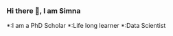 ### Hi there 👋, I am Simna 
<p align="left">
*:I am a PhD Scholar
*:Life long learner
*:Data Scientist 
</p>
<!--
**simnarassak/SimnaRassak** is a ✨ _special_ ✨ repository because its `README.md` (this file) appears on your GitHub profile.


-->
<p align="left">
           
           * :hourglass_flowing_sand: I am also learning data Streaming -(Stream analytics, Stream mining) :superhero_woman: <br/> 
  </p>

  
       
  

